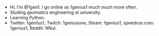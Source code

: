 - Hi, I’m @1gen1. I go online as 1genius1 much much more often.
- Studing geomatics engineering at university.
- Learning Python.
- Twitter: 1gen1us1, Twitch: 1geniusone, Steam: 1genius1, speedrun.com: 1genius1, Reddit: NNul.

<!---
1gen1/1gen1 is a ✨ special ✨ repository because its `README.md` (this file) appears on your GitHub profile.
You can click the Preview link to take a look at your changes.
--->
